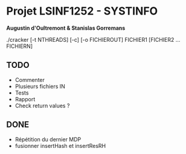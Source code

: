 # Projet LSINF1252 - SYSTINFO
**Augustin d'Oultremont & Stanislas Gorremans**

./cracker [-t NTHREADS] [-c] [-o FICHIEROUT] FICHIER1 [FICHIER2 ... FICHIERN]

## TODO

- Commenter
- Plusieurs fichiers IN
- Tests
- Rapport
- Check return values ?

## DONE

- Répétition du dernier MDP
- fusionner insertHash et insertResRH